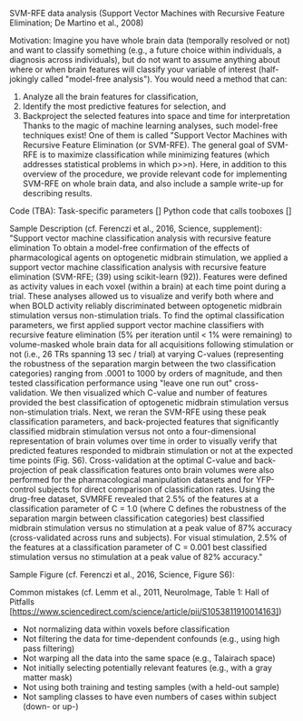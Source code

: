 SVM-RFE data analysis (Support Vector Machines with Recursive Feature Elimination; De Martino et al., 2008)

Motivation: Imagine you have whole brain data (temporally resolved or not) and want to classify something (e.g., a future choice within individuals, a diagnosis across individuals), but do not want to assume anything about where or when brain features will classify your variable of interest (half-jokingly called "model-free analysis"). You would need a method that can: 
1) Analyze all the brain features for classification, 
2) Identify the most predictive features for selection, and 
3) Backproject the selected features into space and time for interpretation 
Thanks to the magic of machine learning analyses, such model-free techniques exist! One of them is called "Support Vector Machines with Recursive Feature Elimination (or SVM-RFE). The general goal of SVM-RFE is to maximize classification while minimizing features (which addresses statistical problems in which p>>n). Here, in addition to this overview of the procedure, we provide relevant code for implementing SVM-RFE on whole brain data, and also include a sample write-up for describing results. 

Code (TBA): 
Task-specific parameters []
Python code that calls tooboxes []

Sample Description (cf. Ferenczi et al., 2016, Science, supplement): 
"Support vector machine classification analysis with recursive feature elimination
To obtain a model-free confirmation of the effects of pharmacological agents on optogenetic
midbrain stimulation, we applied a support vector machine classification analysis with recursive
feature elimination (SVM-RFE; (39) using scikit-learn (92)). Features were defined as activity
values in each voxel (within a brain) at each time point during a trial. These analyses allowed us
to visualize and verify both where and when BOLD activity reliably discriminated between
optogenetic midbrain stimulation versus non-stimulation trials. To find the optimal classification
parameters, we first applied support vector machine classifiers with recursive feature
elimination (5% per iteration until < 1% were remaining) to volume-masked whole brain data for
all acquisitions following stimulation or not (i.e., 26 TRs spanning 13 sec / trial) at varying C-values
(representing the robustness of the separation margin between the two classification
categories) ranging from .0001 to 1000 by orders of magnitude, and then tested classification
performance using "leave one run out" cross-validation. We then visualized which C-value and
number of features provided the best classification of optogenetic midbrain stimulation versus
non-stimulation trials. Next, we reran the SVM-RFE using these peak classification parameters,
and back-projected features that significantly classified midbrain stimulation versus not onto a
four-dimensional representation of brain volumes over time in order to visually verify that
predicted features responded to midbrain stimulation or not at the expected time points (Fig. S6).
Cross-validation at the optimal C-value and back-projection of peak classification features onto
brain volumes were also performed for the pharmacological manipulation datasets and for YFP-control
subjects for direct comparison of classification rates. Using the drug-free dataset, SVMRFE
revealed that 2.5% of the features at a classification parameter of C = 1.0 (where C defines
the robustness of the separation margin between classification categories) best classified
midbrain stimulation versus no stimulation at a peak value of 87% accuracy (cross-validated
across runs and subjects). For visual stimulation, 2.5% of the features at a classification
parameter of C = 0.001 best classified stimulation versus no stimulation at a peak value of 82%
accuracy."

Sample Figure (cf. Ferenczi et al., 2016, Science, Figure S6): 

Common mistakes (cf. Lemm et al., 2011, NeuroImage, Table 1: Hall of Pitfalls [https://www.sciencedirect.com/science/article/pii/S1053811910014163])
* Not normalizing data within voxels before classification
* Not filtering the data for time-dependent confounds (e.g., using high pass filtering)
* Not warping all the data into the same space (e.g., Talairach space)
* Not initially selecting potentially relevant features (e.g., with a gray matter mask)
* Not using both training and testing samples (with a held-out sample)
* Not sampling classes to have even numbers of cases within subject (down- or up-)
